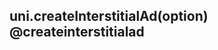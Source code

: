 ## uni.createInterstitialAd(option) @createinterstitialad

<!-- UTSAPIJSON.createInterstitialAd.description -->

<!-- UTSAPIJSON.createInterstitialAd.compatibility -->

<!-- UTSAPIJSON.createInterstitialAd.param -->

<!-- UTSAPIJSON.createInterstitialAd.returnValue -->

<!-- UTSAPIJSON.createInterstitialAd.example -->

<!-- UTSAPIJSON.createInterstitialAd.tutorial -->

<!-- UTSAPIJSON.createInterstitialAd.example -->

<!-- UTSAPIJSON.general_type.name -->

<!-- UTSAPIJSON.general_type.param -->